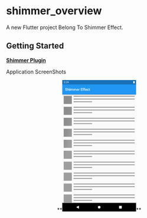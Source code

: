 # shimmer_overview

A new Flutter project Belong To Shimmer Effect.

## Getting Started

**<a href="https://pub.dev/packages/shimmer" target="_blank"> Shimmer Plugin </a>**

Application ScreenShots


<center> **<img src="https://github.com/AbdulSattarSuleman/Flutter_Shimmer_effect/blob/master/shimmer_effect.png" width="200" heigt="1000">** </center>



